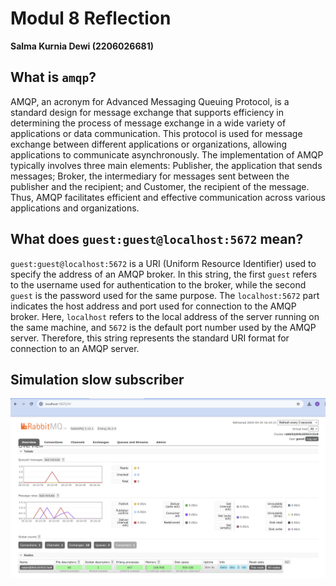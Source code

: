 # Modul 8 Reflection
**Salma Kurnia Dewi (2206026681)**

## What is `amqp`?
   AMQP, an acronym for Advanced Messaging Queuing Protocol, is a standard design for message exchange that supports efficiency in determining the process of message exchange in a wide variety of applications or data communication. 
   This protocol is used for message exchange between different applications or organizations, allowing applications to communicate asynchronously.
   The implementation of AMQP typically involves three main elements: Publisher, the application that sends messages; Broker, the intermediary for messages sent between the publisher and the recipient; and Customer, the recipient of the message. 
   Thus, AMQP facilitates efficient and effective communication across various applications and organizations.

## What does `guest:guest@localhost:5672` mean?
   `guest:guest@localhost:5672` is a URI (Uniform Resource Identifier) used to specify the address of an AMQP broker.
    In this string, the first `guest` refers to the username used for authentication to the broker, while the second `guest` is the password used for the same purpose. 
    The `localhost:5672` part indicates the host address and port used for connection to the AMQP broker.
    Here, `localhost` refers to the local address of the server running on the same machine, and `5672` is the default port number used by the AMQP server. Therefore, this string represents the standard URI format for connection to an AMQP server.

## Simulation slow subscriber
<img src ="img/spikes.png">